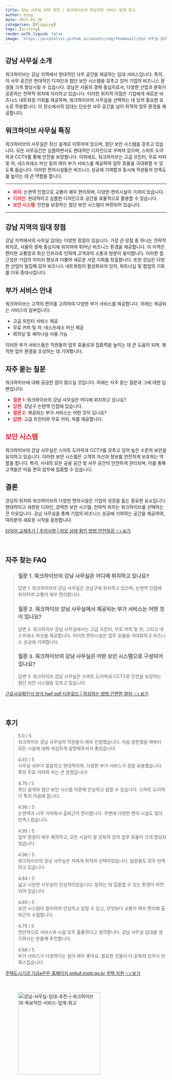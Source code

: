 ```yaml
---
title: 강남 사무실 임대 추천 | 워크하이브의 독보적인 서비스 업계 최고
author: bing
date: 2025-01-30
categories: [Blogging]
tags: [writing]
render_with_liquid: false
image: 'https://purplelist.github.io/assets/img/thumbnail/강남-사무실-임대-추천-|-워크하이브의-독보적인-서비스-업계-최고.webp'
---
```



<h2 id='강남 사무실 소개'>강남 사무실 소개</h2>

<p>워크하이브는 강남 지역에서 현대적인 사무 공간을 제공하는 임대 서비스입니다. 특히, 이 사무 공간은 현대적인 디자인과 첨단 보안 시스템을 갖추고 있어 기업의 비즈니스 환경을 크게 향상시킬 수 있습니다. 강남은 서울의 경제 중심지로서, 다양한 산업과 문화가 공존하는 전략적 위치에 자리하고 있습니다. 이러한 위치적 이점은 기업에게 새로운 비즈니스 네트워킹 기회를 제공하며, 워크하이브의 사무실을 선택하는 데 있어 중요한 요소로 작용합니다. 이 장소에서의 임대는 단순한 사무 공간을 넘어 최적의 업무 환경을 제공합니다.</p>

<h2 id='워크하이브 사무실 특징'>워크하이브 사무실 특징</h2>

<p>워크하이브의 사무실은 최신 설계로 이루어져 있으며, 첨단 보안 시스템을 갖추고 있습니다. 모든 사무공간은 심플하면서도 현대적인 디자인으로 꾸며져 있으며, 스마트 도어락과 CCTV를 통해 안전을 보장합니다. 이외에도, 워크하이브는 고급 프린터, 무료 커피 및 차, 네스프레소 머신 등의 여러 부가 서비스를 제공하여 업무 효율을 극대화할 수 있도록 돕습니다. 이러한 편의시설들은 비즈니스 성공에 기여함과 동시에 직원들의 만족도를 높이는 데 큰 역할을 합니다.</p>

<hr />

<ul>
    <li><b><span style="color: #ee2323;">위치</span></b>: 논현역 인접으로 교통이 매우 편리하며, 다양한 편의시설이 가까이 있습니다.</li>
    <li><b><span style="color: #ee2323;">디자인</span></b>: 현대적이고 심플한 디자인으로 공간을 효율적으로 활용할 수 있습니다.</li>
    <li><b><span style="color: #ee2323;">보안 시스템</span></b>: 안전을 보장하는 첨단 보안 시스템이 마련되어 있습니다.</li>
</ul>

<hr />

<h2 id='강남 지역의 임대 장점'>강남 지역의 임대 장점</h2>

<p>강남 지역에서의 사무실 임대는 다양한 장점이 있습니다. 가장 큰 장점 중 하나는 전략적 위치로, 서울의 경제 중심지에 위치하여 뛰어난 비즈니스 환경을 제공합니다. 이 지역은 편리한 교통망과 최신 인프라로 인하여 고객과의 소통과 방문이 용이합니다. 이러한 접근성은 기업의 이미지 향상과 더불어 새로운 사업 기회를 창출합니다. 또한 강남은 다양한 산업이 밀집해 있어 비즈니스 네트워킹이 활성화되어 있어, 파트너십 및 협업의 기회를 더욱 증대시킵니다.</p>

<h2 id='부가 서비스 안내'>부가 서비스 안내</h2>

<p>워크하이브는 고객의 편의를 고려하여 다양한 부가 서비스를 제공합니다. 아래는 제공되는 서비스의 일부입니다:</p>

<ul>
    <li>고급 프린터 서비스 제공</li>
    <li>무료 커피 및 차, 네스프레소 머신 제공</li>
    <li>회의실 및 세미나실 사용 가능</li>
</ul>

<p>이러한 부가 서비스들은 직원들의 업무 효율성과 집중력을 높이는 데 큰 도움이 되며, 쾌적한 업무 환경을 조성하는 데 기여합니다.</p>

<h2 id='자주 묻는 질문'>자주 묻는 질문</h2>

<p>워크하이브에 대해 궁금한 점이 많으실 것입니다. 아래는 자주 묻는 질문과 그에 대한 답변입니다:</p>

<ul>
    <li><b><span style="color: #ee2323;">질문 1:</span></b> 워크하이브의 강남 사무실은 어디에 위치하고 있나요?</li>
    <li><b><span style="color: #ee2323;">답변:</span></b> 강남구 논현역 인접에 있습니다.</li>
    <li><b><span style="color: #ee2323;">질문 2:</span></b> 제공되는 부가 서비스는 어떤 것이 있나요?</li>
    <li><b><span style="color: #ee2323;">답변:</span></b> 고급 프린터와 무료 커피, 차를 제공합니다.</li>
</ul>

<h2 id='보안 시스템'><span style="color: #ee2323;">보안 시스템</span></h2>

<p>워크하이브의 강남 사무실은 스마트 도어락과 CCTV를 갖추고 있어 높은 수준의 보안을 유지하고 있습니다. 이러한 보안 시스템은 고객의 자산과 정보를 안전하게 보호하는 역할을 합니다. 특히, 사내의 모든 공용 공간 및 사무 공간이 안전하게 관리되며, 이를 통해 고객들은 마음 편히 업무에 집중할 수 있습니다.</p>

<h2 id='결론'>결론</h2>

<p>강남의 위치와 워크하이브의 다양한 편의시설은 기업의 성장을 돕는 중요한 요소입니다. 현대적이고 세련된 디자인, 강력한 보안 시스템, 전략적 위치는 워크하이브를 선택하는 큰 이유입니다. 강남 사무실을 통해 기업의 비즈니스 성공에 기여하는 공간을 제공하여, 여러분의 새로운 시작을 응원합니다.</p>


<p><a class="click-button" title="타이어 교체주기 | 주의사항 | 마모 상태 확인 방법 안전점검" href="https://purplelist.github.io/posts/%ED%83%80%EC%9D%B4%EC%96%B4-%EA%B5%90%EC%B2%B4%EC%A3%BC%EA%B8%B0-%EC%A3%BC%EC%9D%98%EC%82%AC%ED%95%AD-%EB%A7%88%EB%AA%A8-%EC%83%81%ED%83%9C-%ED%99%95%EC%9D%B8-%EB%B0%A9%EB%B2%95-%EC%95%88%EC%A0%84%EC%A0%90%EA%B2%80/" rel="dofollow">타이어 교체주기 | 주의사항 | 마모 상태 확인 방법 안전점검 👈 보기</a></p><br>
<h2 id='자주_찾는_FAQ'>자주 찾는 FAQ</h2>
<div itemscope="" itemtype="https://schema.org/FAQPage"> 
<blockquote> 
<div itemscope="" itemprop="mainEntity" itemtype="https://schema.org/Question"> 
<h3 itemprop="name">질문 1. 워크하이브의 강남 사무실은 어디에 위치하고 있나요?</h3> 
<div itemscope="" itemprop="acceptedAnswer" itemtype="https://schema.org/Answer"> 
<span itemprop="text"> 
<p>답변 1. 워크하이브의 강남 사무실은 강남구에 위치하고 있으며, 논현역 인접에 위치하여 교통이 매우 편리합니다.</p> 
</span> 
</div> 
</div> 
<div itemscope="" itemprop="mainEntity" itemtype="https://schema.org/Question"> 
<h3 itemprop="name">질문 2. 워크하이브 강남 사무실에서 제공되는 부가 서비스는 어떤 것이 있나요?</h3> 
<div itemscope="" itemprop="acceptedAnswer" itemtype="https://schema.org/Answer"> 
<span itemprop="text"> 
<p>답변 2. 워크하이브 강남 사무실에서는 고급 프린터, 무료 커피 및 차, 그리고 네스프레소 머신을 제공합니다. 이러한 편의시설은 업무 효율을 극대화하고 비즈니스 성공에 기여합니다.</p> 
</span> 
</div> 
</div> 
<div itemscope="" itemprop="mainEntity" itemtype="https://schema.org/Question"> 
<h3 itemprop="name">질문 3. 워크하이브의 강남 사무실은 어떤 보안 시스템으로 구성되어 있나요?</h3> 
<div itemscope="" itemprop="acceptedAnswer" itemtype="https://schema.org/Answer"> 
<span itemprop="text"> 
<p>답변 3. 워크하이브 강남 사무실은 스마트 도어락과 CCTV로 안전을 보장하는 첨단 보안 시스템을 갖추고 있습니다.</p> 
</span> 
</div> 
</div> 
</blockquote> 
</div>
<p><a class="click-button" title="근로사실확인서 양식 hwf pdf 다운로드 | 작성하는 방법 간편한 절차" href="https://purplelist.github.io/posts/%EA%B7%BC%EB%A1%9C%EC%82%AC%EC%8B%A4%ED%99%95%EC%9D%B8%EC%84%9C-%EC%96%91%EC%8B%9D-hwf-pdf-%EB%8B%A4%EC%9A%B4%EB%A1%9C%EB%93%9C-%EC%9E%91%EC%84%B1%ED%95%98%EB%8A%94-%EB%B0%A9%EB%B2%95-%EA%B0%84%ED%8E%B8%ED%95%9C-%EC%A0%88%EC%B0%A8/" rel="dofollow">근로사실확인서 양식 hwf pdf 다운로드 | 작성하는 방법 간편한 절차 👈 보기</a></p><br>
<h2 id='후기'>후기</h2>
<div itemscope itemtype="https://schema.org/Product">
  <blockquote>
  <div itemprop="review" itemscope itemtype="https://schema.org/Review">
      <div itemprop="reviewRating" itemscope itemtype="https://schema.org/Rating"> <span itemprop="ratingValue">5.0</span> / <span itemprop="bestRating">5</span> </div>
      <span itemprop="reviewBody">워크하이브 강남 사무실의 직원들이 매우 친절했습니다. 처음 방문했을 때부터 모든 시설에 대해 세심하게 설명해주셔서 좋았습니다.</span>
  </div>
  <br>
  <div itemprop="review" itemscope itemtype="https://schema.org/Review">
      <div itemprop="reviewRating" itemscope itemtype="https://schema.org/Rating"> <span itemprop="ratingValue">4.92</span> / <span itemprop="bestRating">5</span> </div>
      <span itemprop="reviewBody">사무실 내부가 깔끔하고 현대적이며, 다양한 부가 서비스가 정말 유용했습니다. 특히 무료 커피와 차는 큰 장점입니다!</span>
  </div>
  <br>
  <div itemprop="review" itemscope itemtype="https://schema.org/Review">
      <div itemprop="reviewRating" itemscope itemtype="https://schema.org/Rating"> <span itemprop="ratingValue">4.79</span> / <span itemprop="bestRating">5</span> </div>
      <span itemprop="reviewBody">최신 설계와 첨단 보안 시스템 덕분에 안심하고 일할 수 있습니다. 스마트 도어락이 특히 마음에 듭니다.</span>
  </div>
  <br>
  <div itemprop="review" itemscope itemtype="https://schema.org/Review">
      <div itemprop="reviewRating" itemscope itemtype="https://schema.org/Rating"> <span itemprop="ratingValue">4.96</span> / <span itemprop="bestRating">5</span> </div>
      <span itemprop="reviewBody">논현역과 너무 가까워서 출퇴근이 편리합니다. 주변에 다양한 편의 시설도 많아 만족스럽습니다.</span>
  </div>
  <br>
  <div itemprop="review" itemscope itemtype="https://schema.org/Review">
      <div itemprop="reviewRating" itemscope itemtype="https://schema.org/Rating"> <span itemprop="ratingValue">4.95</span> / <span itemprop="bestRating">5</span> </div>
      <span itemprop="reviewBody">업무 환경이 매우 쾌적하고, 모든 시설이 잘 갖춰져 있어 업무 효율이 크게 향상되었습니다.</span>
  </div>
  <br>
  <div itemprop="review" itemscope itemtype="https://schema.org/Review">
      <div itemprop="reviewRating" itemscope itemtype="https://schema.org/Rating"> <span itemprop="ratingValue">4.96</span> / <span itemprop="bestRating">5</span> </div>
      <span itemprop="reviewBody">워크하이브의 강남 사무실은 저에게 최적의 선택이었습니다. 팀원들도 모두 만족하고 있습니다.</span>
  </div>
  <br>
  <div itemprop="review" itemscope itemtype="https://schema.org/Review">
      <div itemprop="reviewRating" itemscope itemtype="https://schema.org/Rating"> <span itemprop="ratingValue">4.84</span> / <span itemprop="bestRating">5</span> </div>
      <span itemprop="reviewBody">넓고 시원한 사무실이 인상적이었습니다. 일하는 데 집중할 수 있는 환경이 마련되어 있습니다.</span>
  </div>
  <br>
  <div itemprop="review" itemscope itemtype="https://schema.org/Review">
      <div itemprop="reviewRating" itemscope itemtype="https://schema.org/Rating"> <span itemprop="ratingValue">4.89</span> / <span itemprop="bestRating">5</span> </div>
      <span itemprop="reviewBody">보안 시스템이 철저하여 안심하고 일할 수 있고, 무엇보다 교통이 매우 편리해 출퇴근이 수월합니다.</span>
  </div>
  <br>
  <div itemprop="review" itemscope itemtype="https://schema.org/Review">
      <div itemprop="reviewRating" itemscope itemtype="https://schema.org/Rating"> <span itemprop="ratingValue">4.79</span> / <span itemprop="bestRating">5</span> </div>
      <span itemprop="reviewBody">전반적으로 서비스와 시설 모두 훌륭하다고 생각합니다. 강남 사무실 임대를 생각하시는 분들께 추천합니다.</span>
  </div>
  <br>
  <div itemprop="review" itemscope itemtype="https://schema.org/Review">
      <div itemprop="reviewRating" itemscope itemtype="https://schema.org/Rating"> <span itemprop="ratingValue">4.88</span> / <span itemprop="bestRating">5</span> </div>
      <span itemprop="reviewBody">부가 서비스가 다양하다는 점이 매우 좋아요. 필요한 것들이 다 갖춰져 있어서 만족스럽습니다.</span>
  </div>
  </blockquote>
</div>
<p><a class="click-button" title="주택도시기금 기금e든든 홈페이지 enhuf.molit.go.kr 주택 지원" href="https://purplelist.github.io/posts/%EC%A3%BC%ED%83%9D%EB%8F%84%EC%8B%9C%EA%B8%B0%EA%B8%88-%EA%B8%B0%EA%B8%88e%EB%93%A0%EB%93%A0-%ED%99%88%ED%8E%98%EC%9D%B4%EC%A7%80-enhuf.molit.go.kr-%EC%A3%BC%ED%83%9D-%EC%A7%80%EC%9B%90/" rel="dofollow">주택도시기금 기금e든든 홈페이지 enhuf.molit.go.kr 주택 지원 👈 보기</a></p><br>
<figure class="image"><img src="https://purplelist.github.io/assets/img/thumbnail/강남-사무실-임대-추천-|-워크하이브의-독보적인-서비스-업계-최고.webp" alt="강남-사무실-임대-추천-|-워크하이브의-독보적인-서비스-업계-최고" width="256" height="256"></figure>